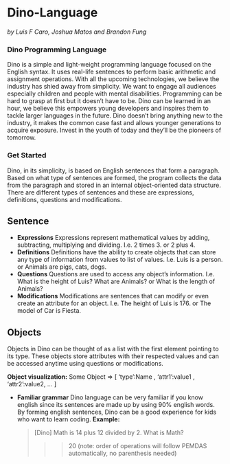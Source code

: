 # Dino-Language

*by Luis F Caro, Joshua Matos and Brandon Fung*

### Dino Programming Language

Dino is a simple and light-weight programming language focused on the English syntax. It uses real-life sentences to perform basic arithmetic and assignment operations. With all the upcoming technologies, we believe the industry has shied away from simplicity. We want to engage all audiences especially children and people with mental disabilities. Programming can be hard to grasp at first but it doesn’t have to be. Dino can be learned in an hour, we believe this empowers young developers and inspires them to tackle larger languages in the future. Dino doesn’t bring anything new to the industry, it makes the common case fast and allows younger generations to acquire exposure. Invest in the youth of today and they’ll be the pioneers of tomorrow.

### Get Started

Dino, in its simplicity, is based on English sentences that form a paragraph. Based on what type of sentences are formed, the program collects the data from the paragraph and stored in an internal object-oriented data structure. There are different types of sentences and these are expressions, definitions, questions and modifications.

## Sentence
  * **Expressions**
    Expressions represent mathematical values by adding, subtracting, multiplying and dividing.
        I.e. 2 times 3. or  2 plus 4.
  * **Definitions**
    Definitions have the ability to create objects that can store any type of information from values to list of values.
        I.e. Luis is a person.  or   Animals are pigs, cats, dogs.
  * **Questions**
  Questions are used to access any object’s information.
        I.e. What is the height of Luis? What are Animals? or  What is the length of Animals?
  * **Modifications**
  Modifications are sentences that can modify or even create an attribute for an object.
        I.e. The height of Luis is 176.  or  The model of Car is Fiesta.

## **Objects**
Objects in Dino can be thought of as a list with the first element pointing to its type. These objects store attributes with their respected values and can be accessed anytime using questions or modifications.

**Object visualization:**
	Some Object => [ ‘type’:Name , ‘attr1’:value1 , ‘attr2’:value2, … ]

* **Familiar grammar**
Dino language can be very familiar if you know english since its sentences are made up by using 90% english words. By forming english sentences, Dino can be a good experience for kids who want to learn coding.
**Example:** 
	> [Dino] Math is 14 plus 12 divided by 2. What is Math?
	> >> 20
(note: order of operations will follow PEMDAS automatically, no parenthesis needed)
